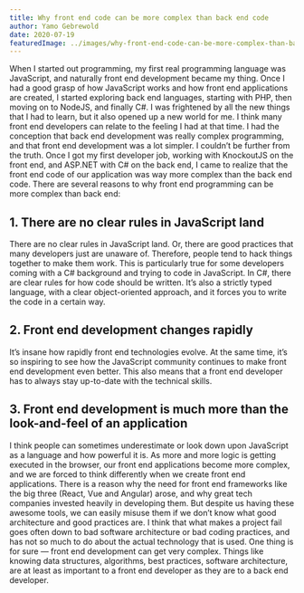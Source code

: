 ```yaml
---
title: Why front end code can be more complex than back end code
author: Yamo Gebrewold
date: 2020-07-19
featuredImage: ../images/why-front-end-code-can-be-more-complex-than-back-end-code.jpeg
---
```


When I started out programming, my first real programming language was JavaScript, and naturally front end development became my thing. Once I had a good grasp of how JavaScript works and how front end applications are created, I started exploring back end languages, starting with PHP, then moving on to NodeJS, and finally C#. I was frightened by all the new things that I had to learn, but it also opened up a new world for me.
I think many front end developers can relate to the feeling I had at that time. I had the conception that back end development was really complex programming, and that front end development was a lot simpler. I couldn’t be further from the truth. Once I got my first developer job, working with KnockoutJS on the front end, and ASP.NET with C# on the back end, I came to realize that the front end code of our application was way more complex than the back end code.
There are several reasons to why front end programming can be more complex than back end:

## 1. There are no clear rules in JavaScript land
There are no clear rules in JavaScript land. Or, there are good practices that many developers just are unaware of. Therefore, people tend to hack things together to make them work. This is particularly true for some developers coming with a C# background and trying to code in JavaScript. In C#, there are clear rules for how code should be written. It’s also a strictly typed language, with a clear object-oriented approach, and it forces you to write the code in a certain way.

## 2. Front end development changes rapidly
It’s insane how rapidly front end technologies evolve. At the same time, it’s so inspiring to see how the JavaScript community continues to make front end development even better. This also means that a front end developer has to always stay up-to-date with the technical skills.

## 3. Front end development is much more than the look-and-feel of an application
I think people can sometimes underestimate or look down upon JavaScript as a language and how powerful it is. As more and more logic is getting executed in the browser, our front end applications become more complex, and we are forced to think differently when we create front end applications. There is a reason why the need for front end frameworks like the big three (React, Vue and Angular) arose, and why great tech companies invested heavily in developing them. But despite us having these awesome tools, we can easily misuse them if we don’t know what good architecture and good practices are. I think that what makes a project fail goes often down to bad software architecture or bad coding practices, and has not so much to do about the actual technology that is used.
One thing is for sure — front end development can get very complex. Things like knowing data structures, algorithms, best practices, software architecture, are at least as important to a front end developer as they are to a back end developer.